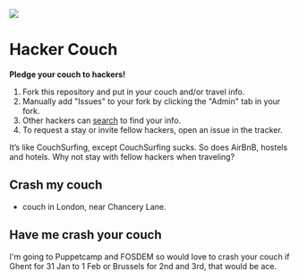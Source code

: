 ![](https://raw.github.com/jancborchardt/hackercouch/master/hackercouch.png)
# Hacker Couch

**Pledge your couch to hackers!**

1. Fork this repository and put in your couch and/or travel info.
2. Manually add "Issues" to your fork by clicking the "Admin" tab in your fork.
3. Other hackers can [search](https://github.com/search?q=hackercouch+berlin) to find your info.
4. To request a stay or invite fellow hackers, open an issue in the tracker.

It’s like CouchSurfing, except CouchSurfing sucks. So does AirBnB, hostels and hotels. Why not stay with fellow hackers when traveling?


## Crash my couch

* couch in London, near Chancery Lane.

## Have me crash your couch

I'm going to Puppetcamp and FOSDEM so would love to crash your couch if Ghent for 31 Jan to 1 Feb or Brussels for 2nd and 3rd, that would be ace.
